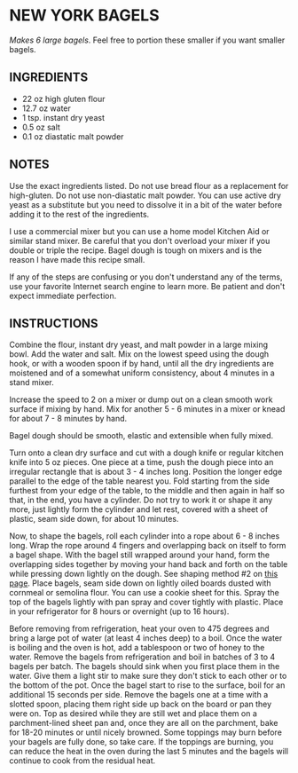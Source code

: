 # NEW YORK BAGELS

*Makes 6 large bagels*.  Feel free to portion these smaller if you want smaller bagels.

## INGREDIENTS

- 22 oz high gluten flour
- 12.7 oz water
- 1 tsp. instant dry yeast
- 0.5 oz salt
- 0.1 oz diastatic malt powder

## NOTES 
Use the exact ingredients listed. Do not use bread flour as a replacement for high-gluten. Do not use non-diastatic malt powder. You can use active dry yeast as a substitute but you need to dissolve it in a bit of the water before adding it to the rest of the ingredients.

I use a commercial mixer but you can use a home model Kitchen Aid or similar stand mixer. Be careful that you don't overload your mixer if you double or triple the recipe. Bagel dough is tough on mixers and is the reason I have made this recipe small.

If any of the steps are confusing or you don't understand any of the terms, use your favorite Internet search engine to learn more. Be patient and don't expect immediate perfection.

## INSTRUCTIONS

Combine the flour, instant dry yeast, and malt powder in a large mixing bowl. Add the water and salt. Mix on the lowest speed using the dough hook, or with a wooden spoon if by hand, until all the dry ingredients are moistened and of a somewhat uniform consistency, about 4 minutes in a stand mixer.

Increase the speed to 2 on a mixer or dump out on a clean smooth work surface if mixing by hand. Mix for another 5 - 6 minutes in a mixer or knead for about 7 - 8 minutes by hand.

Bagel dough should be smooth, elastic and extensible when fully mixed.

Turn onto a clean dry surface and cut with a dough knife or regular kitchen knife into 5 oz pieces. One piece at a time, push the dough piece into an irregular rectangle that is about 3 - 4 inches long. Position the longer edge parallel to the edge of the table nearest you. Fold starting from the side furthest from your edge of the table, to the middle and then again in half so that, in the end, you have a cylinder. Do not try to work it or shape it any more, just lightly form the cylinder and let rest, covered with a sheet of plastic, seam side down, for about 10 minutes.

Now, to shape the bagels, roll each cylinder into a rope about 6 - 8 inches long. Wrap the rope around 4 fingers and overlapping back on itself to form a bagel shape. With the bagel still wrapped around your hand, form the overlapping sides together by moving your hand back and forth on the table while pressing down lightly on the dough. See shaping method #2 on [this page](https://www.kingarthurbaking.com/blog/2020/01/15/how-to-shape-bagels). Place bagels, seam side down on lightly oiled boards dusted with cornmeal or semolina flour. You can use a cookie sheet for this. Spray the top of the bagels lightly with pan spray and cover tightly with plastic. Place in your refrigerator for 8 hours or overnight (up to 16 hours).

Before removing from refrigeration, heat your oven to 475 degrees and bring a large pot of water (at least 4 inches deep) to a boil. Once the water is boiling and the oven is hot, add a tablespoon or two of honey to the water. Remove the bagels from refrigeration and boil in batches of 3 to 4 bagels per batch. The bagels should sink when you first place them in the water. Give them a light stir to make sure they don't stick to each other or to the bottom of the pot. Once the bagel start to rise to the surface, boil for an additional 15 seconds per side. Remove the bagels one at a time with a slotted spoon, placing them right side up back on the board or pan they were on. Top as desired while they are still wet and place them on a parchment-lined sheet pan and, once they are all on the parchment, bake for 18-20 minutes or until nicely browned. Some toppings may burn before your bagels are fully done, so take care. If the toppings are burning, you can reduce the heat in the oven during the last 5 minutes and the bagels will continue to cook from the residual heat.

